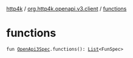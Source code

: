 [http4k](../index.md) / [org.http4k.openapi.v3.client](index.md) / [functions](./functions.md)

# functions

`fun `[`OpenApi3Spec`](../org.http4k.openapi.v3/-open-api3-spec/index.md)`.functions(): `[`List`](https://kotlinlang.org/api/latest/jvm/stdlib/kotlin.collections/-list/index.html)`<FunSpec>`